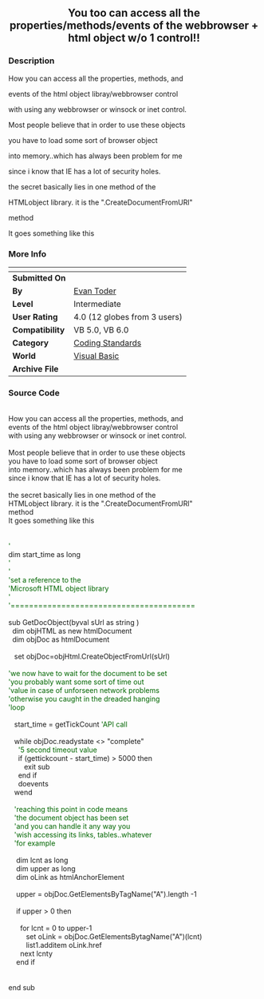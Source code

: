 ﻿<div align="center">

## You too can access all the properties/methods/events of the webbrowser \+ html object w/o 1 control\!\!


</div>

### Description



How you can access all the properties, methods, and

events of the html object libray/webbrowser control

with using any webbrowser or winsock or inet control.

Most people believe that in order to use these objects

you have to load some sort of browser object

into memory..which has always been problem for me

since i know that IE has a lot of security holes.

the secret basically lies in one method of the

HTMLobject library. it is the ".CreateDocumentFromURl"

method

It goes something like this
 
### More Info
 


<span>             |<span>
---                |---
**Submitted On**   |
**By**             |[Evan Toder](https://github.com/Planet-Source-Code/PSCIndex/blob/master/ByAuthor/evan-toder.md)
**Level**          |Intermediate
**User Rating**    |4.0 (12 globes from 3 users)
**Compatibility**  |VB 5\.0, VB 6\.0
**Category**       |[Coding Standards](https://github.com/Planet-Source-Code/PSCIndex/blob/master/ByCategory/coding-standards__1-43.md)
**World**          |[Visual Basic](https://github.com/Planet-Source-Code/PSCIndex/blob/master/ByWorld/visual-basic.md)
**Archive File**   |[](https://github.com/Planet-Source-Code/evan-toder-you-too-can-access-all-the-properties-methods-events-of-the-webbrowser-html-obj__1-58386/archive/master.zip)





### Source Code

<br>
How you can access all the properties, methods, and<br>
events of the html object libray/webbrowser control<br>
with using any webbrowser or winsock or inet control.<br>
<br>
Most people believe that in order to use these objects<br>
you have to load some sort of browser object<br>
into memory..which has always been problem for me<br>
since i know that IE has a lot of security holes.<br>
<br>
the secret basically lies in one method of the <br>
HTMLobject library. it is the ".CreateDocumentFromURl"<br>
method<br>
It goes something like this<br>
<br>
<br>
</font> <font color="#006600">'</font><br>
dim start_time as long<br>
</font> <font color="#006600">'</font><br>
</font> <font color="#006600">'</font><br>
</font> <font color="#006600">'set a reference to the </font><br>
</font> <font color="#006600">'Microsoft HTML object library</font><br>
</font> <font color="#006600">'</font><br>
</font> <font color="#006600">'========================================</font><br>
<br>
sub GetDocObject(byval sUrl as string )<br>
&nbsp; dim objHTML as new htmlDocument<br>
&nbsp; dim objDoc  as htmlDocument<br>
<br>
&nbsp;&nbsp; set objDoc=objHtml.CreateObjectFromUrl(sUrl)<br>
<br>
</font> <font color="#006600">'we now have to wait for the document to be set</font><br>
</font> <font color="#006600">'you probably want some sort of time out</font><br>
</font> <font color="#006600">'value in case of unforseen network problems</font><br>
</font> <font color="#006600">'otherwise you caught in the dreaded hanging</font><br>
</font> <font color="#006600">'loop</font><br>
<br>
&nbsp;&nbsp; start_time = getTickCount </font> <font color="#006600">'API call</font><br>
<br>
&nbsp;&nbsp; while objDoc.readystate <> "complete"<br>
&nbsp;&nbsp;&nbsp;&nbsp;  </font> <font color="#006600">'5 second timeout value</font><br>
&nbsp;&nbsp;&nbsp;&nbsp;  if (gettickcount - start_time) > 5000 then<br>
&nbsp;&nbsp;&nbsp;&nbsp;&nbsp;&nbsp;&nbsp;    exit sub<br>
&nbsp;&nbsp;&nbsp;&nbsp;  end if<br>
&nbsp;&nbsp;&nbsp;&nbsp;  doevents<br>
&nbsp;&nbsp; wend<br>
<br>
&nbsp;&nbsp; </font> <font color="#006600">'reaching this point in code means</font><br>
&nbsp;&nbsp; </font> <font color="#006600">'the document object has been set</font><br>
&nbsp;&nbsp; </font> <font color="#006600">'and you can handle it any way you</font><br>
&nbsp;&nbsp; </font> <font color="#006600">'wish accessing its links, tables..whatever</font><br>
&nbsp;&nbsp; </font> <font color="#006600">'for example</font><br>
<br>
&nbsp;&nbsp;&nbsp;  dim lcnt as long<br>
&nbsp;&nbsp;&nbsp;  dim upper as long<br>
&nbsp;&nbsp;&nbsp;  dim oLink as htmlAnchorElement<br>
<br>
&nbsp;&nbsp;&nbsp;  upper = objDoc.GetElementsByTagName("A").length -1<br>
<br>
&nbsp;&nbsp;&nbsp;  if upper > 0 then<br>
<br>
&nbsp;&nbsp;&nbsp;&nbsp;&nbsp;   for lcnt = 0 to upper-1<br>
&nbsp;&nbsp;&nbsp;&nbsp;&nbsp;&nbsp;&nbsp;&nbsp;    set oLink = objDoc.GetElementsBytagName("A")(lcnt)<br>
&nbsp;&nbsp;&nbsp;&nbsp;&nbsp;&nbsp;&nbsp;&nbsp;    list1.additem oLink.href <br>
&nbsp;&nbsp;&nbsp;&nbsp;&nbsp;   next lcnty<br>
&nbsp;&nbsp;&nbsp;  end if<br>
<br>
<br>
end sub<br>
  </FONT>


